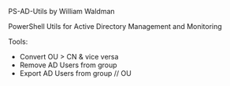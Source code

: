 PS-AD-Utils by William Waldman

PowerShell Utils for Active Directory Management and Monitoring

Tools:
  - Convert OU > CN & vice versa
  - Remove AD Users from group
  - Export AD Users from group // OU
